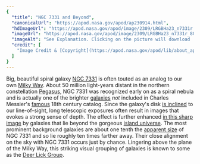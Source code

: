 ```yaml
---
{
  "title": "NGC 7331 and Beyond",
  "canonicalUrl": "https://apod.nasa.gov/apod/ap230914.html",
  "hdImageUrl": "https://apod.nasa.gov/apod/image/2309/LRGBHa23_n7331r.jpg",
  "imageUrl": "https://apod.nasa.gov/apod/image/2309/LRGBHa23_n7331r_800c.jpg",
  "imageAlt": "See Explanation. Clicking on the picture will download  the highest resolution version available.",
  "credit": [
    "Image Credit & [Copyright](https://apod.nasa.gov/apod/lib/about_apod.html#srapply): [Ian Gorenstein](https://www.astrobin.com/users/laperuz/)"
  ]
}
---
```


Big, beautiful spiral galaxy [NGC 7331](http://messier.seds.org/xtra/ngc/n7331.html) is often touted as an analog to our own [Milky Way](https://apod.nasa.gov/apod/ap080606.html). About 50 million light-years distant in the northern constellation [Pegasus](http://hawastsoc.org/deepsky/peg/index.html), NGC 7331 was recognized early on as a spiral nebula and is actually one of the brighter [galaxies](http://www.seasky.org/cosmic/sky7a07.html) _not_ included in Charles Messier's [famous](https://www.nasa.gov/content/explore-the-night-sky-hubble-s-messier-catalog-bio) 18th century catalog. Since the galaxy's disk [is inclined](https://apod.nasa.gov/apod/ap040701.html) to our line-of-sight, long telescopic exposures often result in images that evokes a strong sense of depth. The effect is further enhanced [in this sharp image](https://www.astrobin.com/6xa02f/) by galaxies that lie beyond the gorgeous [island universe](http://nedwww.ipac.caltech.edu/level5/March02/Gordon/Gordon2.html). The most prominent background galaxies are about one tenth the [apparent size](http://chandra.harvard.edu/photo/scale.html) of NGC 7331 and so lie roughly ten times farther away. Their close alignment on the sky with NGC 7331 occurs just by chance. Lingering above the plane of the Milky Way, this striking visual grouping of galaxies is known to some as the [Deer Lick Group](https://en.wikipedia.org/wiki/NGC_7331_Group).
